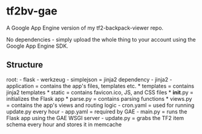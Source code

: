 tf2bv-gae
=========

A Google App Engine version of my tf2-backpack-viewer repo.

No dependencies - simply upload the whole thing to your account using the Google App Engine SDK.

Structure
---------

root:
	- flask
	- werkzeug
	- simplejson = jinja2 dependency
	- jinja2
	- application = contains the app's files, templates etc.
		* templates = contains jinja2 templates
		* static = contains favicon.ico, JS, and CSS files
		* __init__.py = initializes the Flask app
		* parse.py = contains parsing functions
		* views.py = contains the app's views and routing logic
	- cron.yaml = used for running update.py every hour
	- app.yaml = required by GAE
	- main.py = runs the Flask app using the GAE WSGI server
	- update.py = grabs the TF2 item schema every hour and stores it in memcache